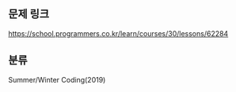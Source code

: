 ## 문제 링크
https://school.programmers.co.kr/learn/courses/30/lessons/62284

## 분류
Summer/Winter Coding(2019)